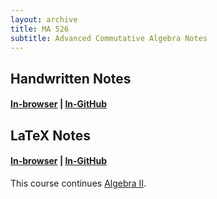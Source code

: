 ```yaml
---
layout: archive
title: MA 526
subtitle: Advanced Commutative Algebra Notes
---
```


## Handwritten Notes
#### [In-browser](/math/ma-526/hand-notes.pdf) | [In-GitHub](https://github.com/aryamanmaithani/math/blob/master/ma-526/hand-notes.pdf)

## LaTeX Notes
#### [In-browser](/math/ma-526/notes.pdf) | [In-GitHub](https://github.com/aryamanmaithani/math/blob/master/ma-526/notes.pdf)


This course continues [Algebra II](/math/ma-5101). 